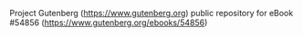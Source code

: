 Project Gutenberg (https://www.gutenberg.org) public repository for
eBook #54856 (https://www.gutenberg.org/ebooks/54856)
